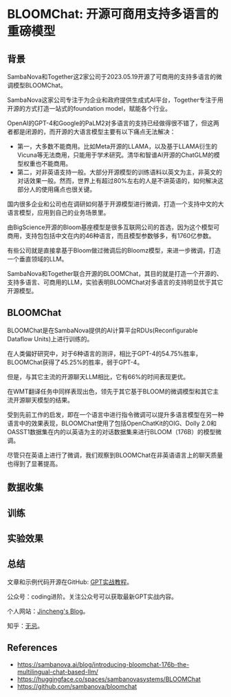 # BLOOMChat: 开源可商用支持多语言的重磅模型

## 背景

SambaNova和Together这2家公司于2023.05.19开源了可商用的支持多语言的微调模型BLOOMChat。

SambaNova这家公司专注于为企业和政府提供生成式AI平台，Together专注于用开源的方式打造一站式的foundation model，赋能各个行业。

OpenAI的GPT-4和Google的PaLM2对多语言的支持已经做得很不错了，但这两者都是闭源的，而开源的大语言模型主要有以下痛点无法解决：

* 第一，大多数不能商用。比如Meta开源的LLAMA，以及基于LLAMA衍生的Vicuna等无法商用，只能用于学术研究。清华和智谱AI开源的ChatGLM的模型权重也不能商用。
* 第二，对非英语支持一般。大部分开源模型的训练语料以英文为主，非英文的对话效果一般。然而，世界上有超过80%左右的人是不讲英语的，如何解决这部分人的使用痛点也很关键。

国内很多企业和公司也在调研如何基于开源模型进行微调，打造一个支持中文的大语言模型，应用到自己的业务场景里。

由BigScience开源的Bloom基座模型是很多互联网公司的首选，因为这个模型可商用，支持包包括中文在内的46种语言，而且模型参数够多，有1760亿参数。

有些公司就是直接拿基于Bloom做过微调后的Bloomz模型，来进一步微调，打造一个垂直领域的LLM。

SambaNova和Together联合开源的BLOOMChat，其目的就是打造一个开源的、支持多语言、可商用的LLM，实验表明BLOOMChat对多语言的支持明显优于其它开源模型。

## BLOOMChat

BLOOMChat是在SambaNova提供的AI计算平台RDUs(Reconfigurable Dataflow Units)上进行训练的。

在人类偏好研究中，对于6种语言的测评，相比于GPT-4的54.75%胜率，BLOOMChat获得了45.25%的胜率，弱于GPT-4。

但是，与其它主流的开源聊天LLM相比，它有66%的时间表现更优。

在WMT翻译任务中同样表现出色，领先于其它基于BLOOM的微调模型和其它主流开源聊天模型的结果。

受到先前工作的启发，即在一个语言中进行指令微调可以提升多语言模型在另一种语言中的效果表现，BLOOMChat使用了包括OpenChatKit的OIG、Dolly 2.0和OASST1数据集在内的以英语为主的对话数据集来进行BLOOM（176B）的模型微调。

尽管只在英语上进行了微调，我们观察到BLOOMChat在非英语语言上的聊天质量也得到了显著提高。

## 数据收集



## 训练



## 实验效果



## 总结

文章和示例代码开源在GitHub: [GPT实战教程](https://github.com/jincheng9/gpt-tutorial)。

公众号：coding进阶。关注公众号可以获取最新GPT实战内容。

个人网站：[Jincheng's Blog](https://jincheng9.github.io/)。

知乎：[无忌](https://www.zhihu.com/people/thucuhkwuji)。

## References

* https://sambanova.ai/blog/introducing-bloomchat-176b-the-multilingual-chat-based-llm/
* https://huggingface.co/spaces/sambanovasystems/BLOOMChat
* https://github.com/sambanova/bloomchat
